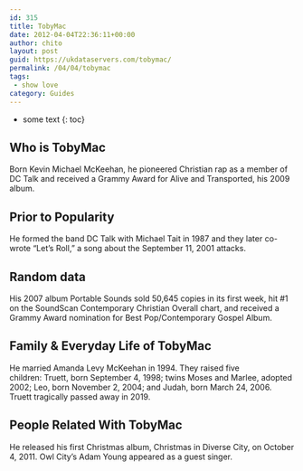 ```yaml
---
id: 315
title: TobyMac
date: 2012-04-04T22:36:11+00:00
author: chito
layout: post
guid: https://ukdataservers.com/tobymac/
permalink: /04/04/tobymac
tags:
 - show love
category: Guides
---
```


* some text
{: toc}


## Who is  TobyMac
                  
                  
                  
Born Kevin Michael McKeehan, he pioneered Christian rap as a member of DC Talk and received a Grammy Award for Alive and Transported, his 2009 album.
                  
                
                
                
## Prior to Popularity 
                  
                  
                  
He formed the band DC Talk with Michael Tait in 1987 and they later co-wrote &#8220;Let&#8217;s Roll,&#8221; a song about the September 11, 2001 attacks.
                  
                
                
                
## Random data 
                  
                  
                  
His 2007 album Portable Sounds sold 50,645 copies in its first week, hit #1 on the SoundScan Contemporary Christian Overall chart, and received a Grammy Award nomination for Best Pop/Contemporary Gospel Album.
                  
                
                
                
## Family & Everyday Life of TobyMac
                  
                  
                  
He married Amanda Levy McKeehan in 1994. They raised five children: Truett, born September 4, 1998; twins Moses and Marlee, adopted 2002; Leo, born November 2, 2004; and Judah, born March 24, 2006. Truett tragically passed away in 2019. 
                  
                
                
                
## People Related With  TobyMac
                  
                  
                  
He released his first Christmas album, Christmas in Diverse City, on October 4, 2011. Owl City&#8217;s Adam Young appeared as a guest singer.
                  
                
              
            
          
          
          
    
    
  
